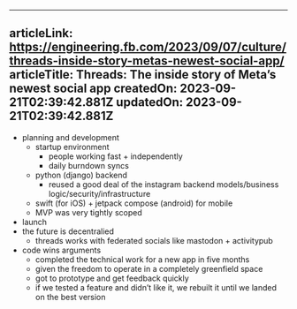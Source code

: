 -----------------------
articleLink: https://engineering.fb.com/2023/09/07/culture/threads-inside-story-metas-newest-social-app/
articleTitle: Threads: The inside story of Meta’s newest social app
createdOn: 2023-09-21T02:39:42.881Z
updatedOn: 2023-09-21T02:39:42.881Z
-----------------------

- planning and development
  - startup environment
    - people working fast + independently
    - daily burndown syncs
  - python (django) backend
    - reused a good deal of the instagram backend models/business logic/security/infrastructure
  - swift (for iOS) + jetpack compose (android) for mobile
  - MVP was very tightly scoped
- launch
- the future is decentralied
  - threads works with federated socials like mastodon + activitypub
- code wins arguments
  - completed the technical work for a new app in five months
  - given the freedom to operate in a completely greenfield space
  - got to prototype and get feedback quickly
  - if we tested a feature and didn’t like it, we rebuilt it until we landed on the best version
